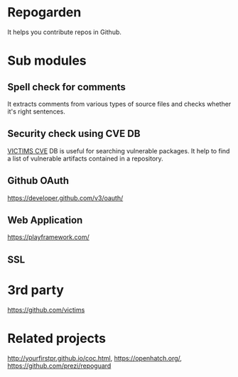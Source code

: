 # Repogarden
It helps you contribute repos in Github.

# Sub modules

## Spell check for comments

It extracts comments from various types of source files and checks whether it's right sentences.

## Security check using CVE DB

<a href="https://github.com/victims/victims-cve-db">VICTIMS CVE</a> DB is useful for searching vulnerable packages. It help to find a list of vulnerable artifacts contained in a repository. 

## Github OAuth

https://developer.github.com/v3/oauth/

## Web Application

https://playframework.com/

## SSL

# 3rd party
https://github.com/victims

# Related projects
http://yourfirstpr.github.io/coc.html, https://openhatch.org/, https://github.com/prezi/repoguard

